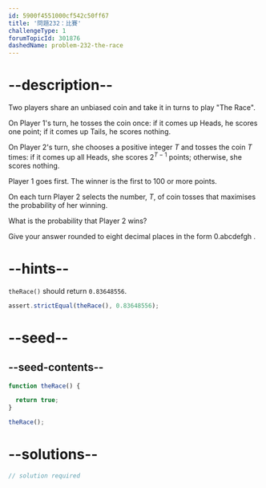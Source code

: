 ```yaml
---
id: 5900f4551000cf542c50ff67
title: '問題232：比賽'
challengeType: 1
forumTopicId: 301876
dashedName: problem-232-the-race
---
```


# --description--

Two players share an unbiased coin and take it in turns to play "The Race".

On Player 1's turn, he tosses the coin once: if it comes up Heads, he scores one point; if it comes up Tails, he scores nothing.

On Player 2's turn, she chooses a positive integer $T$ and tosses the coin $T$ times: if it comes up all Heads, she scores $2^{T - 1}$ points; otherwise, she scores nothing.

Player 1 goes first. The winner is the first to 100 or more points.

On each turn Player 2 selects the number, $T$, of coin tosses that maximises the probability of her winning.

What is the probability that Player 2 wins?

Give your answer rounded to eight decimal places in the form 0.abcdefgh .

# --hints--

`theRace()` should return `0.83648556`.

```js
assert.strictEqual(theRace(), 0.83648556);
```

# --seed--

## --seed-contents--

```js
function theRace() {

  return true;
}

theRace();
```

# --solutions--

```js
// solution required
```
